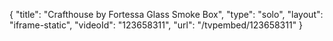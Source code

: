 {
    "title": "Crafthouse by Fortessa Glass Smoke Box",
    "type": "solo",
    "layout": "iframe-static",
    "videoId": "123658311",
    "url": "\/tvpembed\/123658311"
}